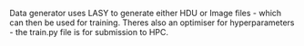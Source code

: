 Data generator uses LASY to generate either HDU or Image files - which can then be used for training. 
Theres also an optimiser for hyperparameters - the train.py file is for submission to HPC. 
